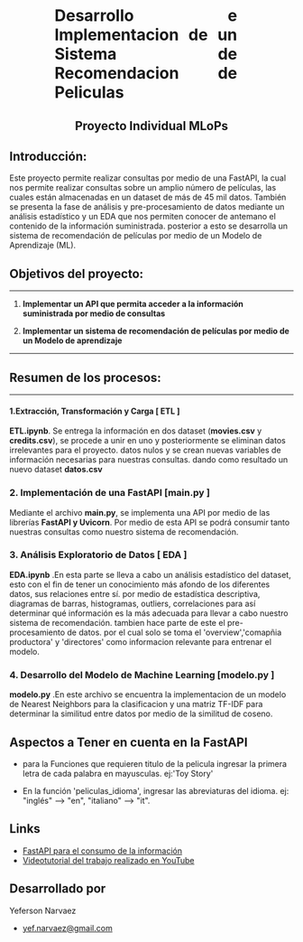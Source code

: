 <h1 align='center' style="font-weight:light; text-align:justify; margin-left: 80px; margin-right: 100px;">
  Desarrollo e Implementacion de un Sistema de Recomendacion de Peliculas
</h1>


<h2 align='center'>
  Proyecto Individual MLoPs
</h2>



## Introducción:

Este proyecto permite realizar consultas por medio de una FastAPI, la cual nos permite realizar consultas sobre un amplio número de películas, las cuales están almacenadas en un dataset de más de 45 mil datos. También se presenta la fase de análisis y pre-procesamiento de datos mediante un análisis estadístico y un EDA que nos permiten conocer de antemano el contenido de la información suministrada. posterior a esto se desarrolla un sistema de recomendación de películas por medio de un Modelo de Aprendizaje (ML).

## Objetivos del proyecto:
---
1. **Implementar un API que permita acceder a la información suministrada por medio de consultas**

2. **Implementar un sistema de recomendación de películas por medio de un Modelo de aprendizaje**

---
## Resumen de los procesos:
---
#### 1.Extracción, Transformación y Carga [ ETL ]

 **ETL.ipynb**. Se entrega la información en dos dataset (**movies.csv** y **credits.csv**), se procede a unir en uno y posteriormente se eliminan datos irrelevantes para el proyecto. datos nulos y se crean nuevas variables de información necesarias para nuestras consultas. dando como resultado un nuevo dataset **datos.csv**

### 2. Implementación de una FastAPI  [main.py ]

Mediante el archivo **main.py**, se implementa una API por medio de las librerías **FastAPI y Uvicorn**. Por medio de esta API se podrá consumir tanto nuestras consultas como nuestro sistema de recomendación.

### 3. Análisis Exploratorio de Datos [ EDA ]

**EDA.ipynb** .En esta parte se lleva a cabo un análisis estadístico del dataset, esto con el fin de tener un conocimiento más afondo de los diferentes datos, sus relaciones entre sí. por medio de estadística descriptiva, diagramas de barras, histogramas, outliers, correlaciones para así determinar qué información es la más adecuada para llevar a cabo nuestro sistema de recomendación. tambien hace parte de este el pre-procesamiento de datos. por el cual solo se toma el 'overview','comapñia productora' y 'directores' como informacion relevante para entrenar el modelo.


### 4. Desarrollo del Modelo de Machine Learning [modelo.py ]

**modelo.py** .En este archivo se encuentra la implementacion de un modelo de Nearest Neighbors para la clasificacion y una matriz TF-IDF para determinar la similitud entre datos por medio de la similitud de coseno.

## Aspectos a Tener en cuenta en la FastAPI

- para la Funciones  que requieren titulo de la pelicula ingresar la primera letra de cada palabra en mayusculas. ej:'Toy Story'

- En la función 'peliculas_idioma', ingresar las abreviaturas del idioma. ej: "inglés" --> "en", "italiano" --> "it".

## Links

- [FastAPI para el consumo de la información](https://proyecto-integrador01.onrender.com/docs#/)
- [Videotutorial del trabajo realizado en YouTube](#)



## Desarrollado por

Yeferson Narvaez

- yef.narvaez@gmail.com
